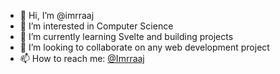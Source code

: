 - 👋 Hi, I’m @imrraaj
- 👀 I’m interested in Computer Science 
- 🌱 I’m currently learning Svelte and building projects
- 💞️ I’m looking to collaborate on any web development project
- 📫 How to reach me: [@Imrraaj](https://twitter.com/imrraaj)

<!---
imrraaj/imrraaj is a ✨ special ✨ repository because its `README.md` (this file) appears on your GitHub profile.
You can click the Preview link to take a look at your changes.
--->

